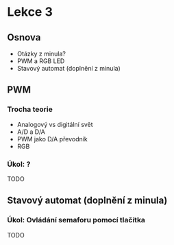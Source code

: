 # Lekce 3

## Osnova

- Otázky z minula?
- PWM a RGB LED 
- Stavový automat (doplnění z minula)

## PWM

### Trocha teorie

- Analogový vs digitální svět
- A/D a D/A
- PWM jako D/A převodník
- RGB 

### Úkol: ?

TODO

## Stavový automat (doplnění z minula)

### Úkol: Ovládání semaforu pomocí tlačítka

TODO